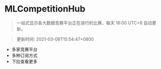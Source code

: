 # MLCompetitionHub

> 一站式显示各大数据竞赛平台正在进行的比赛，每天 16:00 UTC+8 自动更新。
  
> 更新时间: 2021-03-06T15:54:47+0800 

* 多家竞赛平台
* 多种订阅方式
* 下拉查看更多